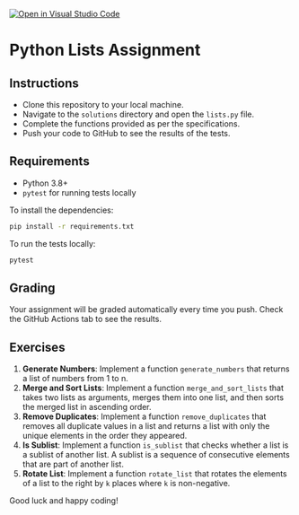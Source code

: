 [![Open in Visual Studio Code](https://classroom.github.com/assets/open-in-vscode-718a45dd9cf7e7f842a935f5ebbe5719a5e09af4491e668f4dbf3b35d5cca122.svg)](https://classroom.github.com/online_ide?assignment_repo_id=13092243&assignment_repo_type=AssignmentRepo)

# Python Lists Assignment

## Instructions

- Clone this repository to your local machine.
- Navigate to the `solutions` directory and open the `lists.py` file.
- Complete the functions provided as per the specifications.
- Push your code to GitHub to see the results of the tests.

## Requirements

- Python 3.8+
- `pytest` for running tests locally

To install the dependencies:

```bash
pip install -r requirements.txt
```

To run the tests locally:

```bash
pytest
```

## Grading

Your assignment will be graded automatically every time you push. Check the GitHub Actions tab to see the results.

## Exercises

1. **Generate Numbers**: Implement a function `generate_numbers` that returns a list of numbers from 1 to n.
2. **Merge and Sort Lists**: Implement a function `merge_and_sort_lists` that takes two lists as arguments, merges them into one list, and then sorts the merged list in ascending order.
3. **Remove Duplicates**: Implement a function `remove_duplicates` that removes all duplicate values in a list and returns a list with only the unique elements in the order they appeared.
4. **Is Sublist**: Implement a function `is_sublist` that checks whether a list is a sublist of another list. A sublist is a sequence of consecutive elements that are part of another list.
5. **Rotate List**: Implement a function `rotate_list` that rotates the elements of a list to the right by `k` places where `k` is non-negative.

Good luck and happy coding!



